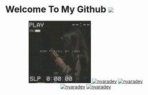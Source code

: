 # Welcome To My Github <img src="https://raw.githubusercontent.com/iampavangandhi/iampavangandhi/master/gifs/Hi.gif" width="30px">
<p align="center"><a href="https://github.com/nyaradev"><img src="https://github.com/nyaradev/nyaradev/blob/main/FB_IMG_16145971143680980.jpg" height='195' alt="hekelpro profile">
<a href="https://github.com/nyaradev"><img title="nyaradev" src="https://github-readme-stats.vercel.app/api?username=nyaradev&show_icons=true&include_all_commits=true&theme=radical&cache_seconds=3200"></a>
<a href="https://github.com/nyaradev"><img title="nyaradev" src="https://github-readme-stats.vercel.app/api/top-langs/?username=nyaradev&layout=compact&theme=nightowl"></a><br>
<a href="https://github.com/nyaradev"><img title="nyaradev" src="https://komarev.com/ghpvc/?username=nyaradev&label=Views&color=blue&style=plastic"></a>
<a href="https://github.com/nyaradev"><img title="nyaradev" src="https://img.shields.io/github/followers/nyaradev?label=follow&style=social"></a>
</p><br>
